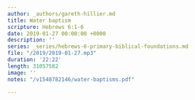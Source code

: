 ```yaml
---
author: _authors/gareth-hillier.md
title: Water baptism
scripture: Hebrews 6:1-6
date: 2019-01-27 00:00:00 +0000
description: ''
series: _series/hebrews-6-primary-biblical-foundations.md
file: "/2019/2019-01-27.mp3"
duration: '22:22'
length: 31057582
image: ''
notes: "/v1548782146/water-baptisms.pdf"

---
```

